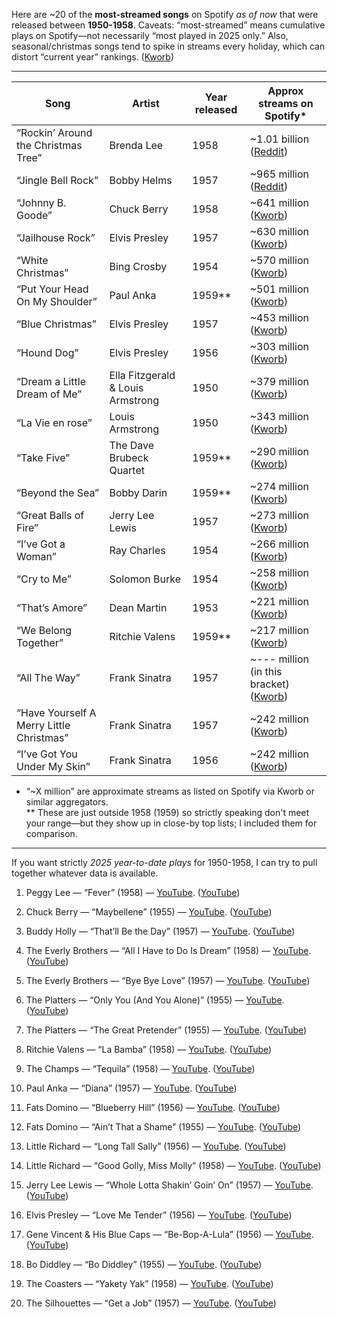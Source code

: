 

Here are ~20 of the **most-streamed songs** on Spotify _as of now_ that were released between **1950-1958**. Caveats: “most-streamed” means cumulative plays on Spotify—not necessarily “most played in 2025 only.” Also, seasonal/christmas songs tend to spike in streams every holiday, which can distort “current year” rankings. ([Kworb](https://kworb.net/spotify/songs_1950.html?utm_source=chatgpt.com "Spotify Most Streamed Songs From Before The 60s"))

---

|Song|Artist|Year released|Approx streams on Spotify*|
|---|---|---|---|
|“Rockin’ Around the Christmas Tree”|Brenda Lee|1958|~1.01 billion ([Reddit](https://www.reddit.com/r/50sMusic/comments/1czs9sm/most_streamed_50s_songs_on_spotify/?utm_source=chatgpt.com "Most streamed 50s songs on Spotify : r/50sMusic"))|
|“Jingle Bell Rock”|Bobby Helms|1957|~965 million ([Reddit](https://www.reddit.com/r/50sMusic/comments/1czs9sm/most_streamed_50s_songs_on_spotify/?utm_source=chatgpt.com "Most streamed 50s songs on Spotify : r/50sMusic"))|
|“Johnny B. Goode”|Chuck Berry|1958|~641 million ([Kworb](https://kworb.net/spotify/songs_1950.html?utm_source=chatgpt.com "Spotify Most Streamed Songs From Before The 60s"))|
|“Jailhouse Rock”|Elvis Presley|1957|~630 million ([Kworb](https://kworb.net/spotify/songs_1950.html?utm_source=chatgpt.com "Spotify Most Streamed Songs From Before The 60s"))|
|“White Christmas”|Bing Crosby|1954|~570 million ([Kworb](https://kworb.net/spotify/songs_1950.html?utm_source=chatgpt.com "Spotify Most Streamed Songs From Before The 60s"))|
|“Put Your Head On My Shoulder”|Paul Anka|1959**|~501 million ([Kworb](https://kworb.net/spotify/songs_1950.html?utm_source=chatgpt.com "Spotify Most Streamed Songs From Before The 60s"))|
|“Blue Christmas”|Elvis Presley|1957|~453 million ([Kworb](https://kworb.net/spotify/songs_1950.html?utm_source=chatgpt.com "Spotify Most Streamed Songs From Before The 60s"))|
|“Hound Dog”|Elvis Presley|1956|~303 million ([Kworb](https://kworb.net/spotify/songs_1950.html?utm_source=chatgpt.com "Spotify Most Streamed Songs From Before The 60s"))|
|“Dream a Little Dream of Me”|Ella Fitzgerald & Louis Armstrong|1950|~379 million ([Kworb](https://kworb.net/spotify/songs_1950.html?utm_source=chatgpt.com "Spotify Most Streamed Songs From Before The 60s"))|
|“La Vie en rose”|Louis Armstrong|1950|~343 million ([Kworb](https://kworb.net/spotify/songs_1950.html?utm_source=chatgpt.com "Spotify Most Streamed Songs From Before The 60s"))|
|“Take Five”|The Dave Brubeck Quartet|1959**|~290 million ([Kworb](https://kworb.net/spotify/songs_1950.html?utm_source=chatgpt.com "Spotify Most Streamed Songs From Before The 60s"))|
|“Beyond the Sea”|Bobby Darin|1959**|~274 million ([Kworb](https://kworb.net/spotify/songs_1950.html?utm_source=chatgpt.com "Spotify Most Streamed Songs From Before The 60s"))|
|“Great Balls of Fire”|Jerry Lee Lewis|1957|~273 million ([Kworb](https://kworb.net/spotify/songs_1950.html?utm_source=chatgpt.com "Spotify Most Streamed Songs From Before The 60s"))|
|“I’ve Got a Woman”|Ray Charles|1954|~266 million ([Kworb](https://kworb.net/spotify/songs_1950.html?utm_source=chatgpt.com "Spotify Most Streamed Songs From Before The 60s"))|
|“Cry to Me”|Solomon Burke|1954|~258 million ([Kworb](https://kworb.net/spotify/songs_1950.html?utm_source=chatgpt.com "Spotify Most Streamed Songs From Before The 60s"))|
|“That’s Amore”|Dean Martin|1953|~221 million ([Kworb](https://kworb.net/spotify/songs_1950.html?utm_source=chatgpt.com "Spotify Most Streamed Songs From Before The 60s"))|
|“We Belong Together”|Ritchie Valens|1959**|~217 million ([Kworb](https://kworb.net/spotify/songs_1950.html?utm_source=chatgpt.com "Spotify Most Streamed Songs From Before The 60s"))|
|“All The Way”|Frank Sinatra|1957|~--- million (in this bracket) ([Kworb](https://kworb.net/spotify/songs_1950.html?utm_source=chatgpt.com "Spotify Most Streamed Songs From Before The 60s"))|
|“Have Yourself A Merry Little Christmas”|Frank Sinatra|1957|~242 million ([Kworb](https://kworb.net/spotify/songs_1950.html?utm_source=chatgpt.com "Spotify Most Streamed Songs From Before The 60s"))|
|“I’ve Got You Under My Skin”|Frank Sinatra|1956|~242 million ([Kworb](https://kworb.net/spotify/songs_1950.html?utm_source=chatgpt.com "Spotify Most Streamed Songs From Before The 60s"))|

* “~X million” are approximate streams as listed on Spotify via Kworb or similar aggregators.  
** These are just outside 1958 (1959) so strictly speaking don't meet your range—but they show up in close-by top lists; I included them for comparison.

---

If you want strictly _2025 year-to-date plays_ for 1950-1958, I can try to pull together whatever data is available.


1. Peggy Lee — “Fever” (1958) — [YouTube](https://www.youtube.com/watch?v=REryc1TpeY8). ([YouTube](https://www.youtube.com/watch?v=REryc1TpeY8&utm_source=chatgpt.com "Peggy Lee - Fever (Official Video)"))
    
2. Chuck Berry — “Maybellene” (1955) — [YouTube](https://www.youtube.com/watch?v=75RiHJGfyUE). ([YouTube](https://www.youtube.com/watch?v=75RiHJGfyUE&utm_source=chatgpt.com "Chuck Berry - Maybellene"))
    
3. Buddy Holly — “That’ll Be the Day” (1957) — [YouTube](https://www.youtube.com/watch?v=lvZJOKSIISM). ([YouTube](https://www.youtube.com/watch?v=lvZJOKSIISM&utm_source=chatgpt.com "That'll Be The Day"))
    
4. The Everly Brothers — “All I Have to Do Is Dream” (1958) — [YouTube](https://www.youtube.com/watch?v=3IAOJn4l1Ls). ([YouTube](https://www.youtube.com/watch?v=3IAOJn4l1Ls&utm_source=chatgpt.com "The Everly Brothers \"All I Have to Do Is Dream\""))
    
5. The Everly Brothers — “Bye Bye Love” (1957) — [YouTube](https://www.youtube.com/watch?v=kAxgclWHcGI). ([YouTube](https://www.youtube.com/watch?v=kAxgclWHcGI&utm_source=chatgpt.com "The Everly Brothers \"Bye Bye Love\" on The Ed Sullivan Show"))
    
6. The Platters — “Only You (And You Alone)” (1955) — [YouTube](https://www.youtube.com/watch?v=uTQhYcreb0Y). ([YouTube](https://www.youtube.com/watch?v=uTQhYcreb0Y&utm_source=chatgpt.com "Only You (And You Alone)"))
    
7. The Platters — “The Great Pretender” (1955) — [YouTube](https://www.youtube.com/watch?v=mrs3X1GOd2Y). ([YouTube](https://www.youtube.com/watch?v=mrs3X1GOd2Y&utm_source=chatgpt.com "The Great Pretender"))
    
8. Ritchie Valens — “La Bamba” (1958) — [YouTube](https://www.youtube.com/watch?v=mm4TYKuJD_4). ([YouTube](https://www.youtube.com/watch?v=mm4TYKuJD_4&utm_source=chatgpt.com "Ritchie Valens - La Bamba (Original version) 1958"))
    
9. The Champs — “Tequila” (1958) — [YouTube](https://www.youtube.com/watch?v=U_JFLb1IItM). ([YouTube](https://www.youtube.com/watch?v=U_JFLb1IItM&utm_source=chatgpt.com "Tequila"))
    
10. Paul Anka — “Diana” (1957) — [YouTube](https://www.youtube.com/watch?v=pGDh3rVWuMQ). ([YouTube](https://www.youtube.com/watch?v=pGDh3rVWuMQ&utm_source=chatgpt.com "Diana"))
    
11. Fats Domino — “Blueberry Hill” (1956) — [YouTube](https://www.youtube.com/watch?v=0I7ooMepi40). ([YouTube](https://www.youtube.com/watch?v=0I7ooMepi40&utm_source=chatgpt.com "Blueberry Hill"))
    
12. Fats Domino — “Ain’t That a Shame” (1955) — [YouTube](https://www.youtube.com/watch?v=H_UJKFZIsLY). ([YouTube](https://www.youtube.com/watch?v=H_UJKFZIsLY&utm_source=chatgpt.com "Ain't That A Shame"))
    
13. Little Richard — “Long Tall Sally” (1956) — [YouTube](https://www.youtube.com/watch?v=E68N5E1d0_M). ([YouTube](https://www.youtube.com/watch?v=E68N5E1d0_M&utm_source=chatgpt.com "Long Tall Sally"))
    
14. Little Richard — “Good Golly, Miss Molly” (1958) — [YouTube](https://www.youtube.com/watch?v=QTDhQ2QECqE). ([YouTube](https://www.youtube.com/watch?v=QTDhQ2QECqE&utm_source=chatgpt.com "Good Golly Miss Molly"))
    
15. Jerry Lee Lewis — “Whole Lotta Shakin’ Goin’ On” (1957) — [YouTube](https://www.youtube.com/watch?v=KiqGzFOLE6s). ([YouTube](https://www.youtube.com/watch?v=KiqGzFOLE6s&utm_source=chatgpt.com "Whole Lot Of Shakin' Going On"))
    
16. Elvis Presley — “Love Me Tender” (1956) — [YouTube](https://www.youtube.com/watch?v=j_pbm0mGW40). ([YouTube](https://www.youtube.com/watch?v=j_pbm0mGW40&utm_source=chatgpt.com "Love Me Tender"))
    
17. Gene Vincent & His Blue Caps — “Be-Bop-A-Lula” (1956) — [YouTube](https://www.youtube.com/watch?v=KDCSG97anKU). ([YouTube](https://www.youtube.com/watch?v=KDCSG97anKU&utm_source=chatgpt.com "Be-Bop-A-Lula"))
    
18. Bo Diddley — “Bo Diddley” (1955) — [YouTube](https://www.youtube.com/watch?v=PXIX-A1Lk-Y). ([YouTube](https://www.youtube.com/watch?v=PXIX-A1Lk-Y&utm_source=chatgpt.com "1955 HITS ARCHIVE: Bo Diddley - Bo Diddley (#1 R&B hit)"))
    
19. The Coasters — “Yakety Yak” (1958) — [YouTube](https://www.youtube.com/watch?v=pD8vUTM0Fdw). ([YouTube](https://www.youtube.com/watch?v=pD8vUTM0Fdw&utm_source=chatgpt.com "The Coasters - Yakety Yak"))
    
20. The Silhouettes — “Get a Job” (1957) — [YouTube](https://www.youtube.com/watch?v=KF33Xzh_kY8). ([YouTube](https://www.youtube.com/watch?v=KF33Xzh_kY8&utm_source=chatgpt.com "Get a Job"))